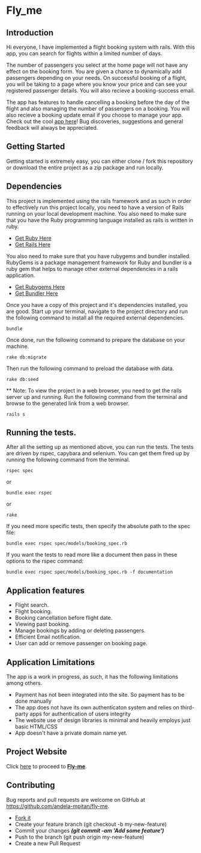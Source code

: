 # Fly_me



## Introduction
Hi everyone,
I have implemented a flight booking system with rails.
With this app, you can search for flights within a limited number of days.

The  number of passengers you select at the home page will not have any effect on the booking form. You are given a chance to dynamically add passengers depending on your needs. On successful booking of a flight, you will be taking to a page where you know your price and can see your registered passenger details. You will also recieve a booking-success email.

The app has features to handle cancelling a booking before the day of the flight and also managing the number of passengers on a booking.
You will also recieve a booking update email if you choose to manage your app.
Check out the cool [app here](https://fly_me.herokuapp.com/)!
Bug discoveries, suggestions and general feedback will always be appreciated.


## Getting Started
Getting started is extremely easy, you can either clone / fork this repository or download the entire project as a zip package and run locally.

## Dependencies
This project is implemented using the rails framework and as such in order to effectively run this project locally, you need to have a version of Rails running on your local development machine. You also need to make sure that you have the Ruby programming language installed as rails is written in ruby.

* [Get Ruby Here](http://www.ruby-lang.org/)
* [Get Rails Here](http://rubyonrails.org/)

You also need to make sure that you have rubygems and bundler installed. RubyGems is a package management framework for Ruby and bundler is a ruby gem that helps to manage other external dependencies in a rails application.

* [Get Rubygems Here](https://rubygems.org/pages/download)
* [Get Bundler Here](http://bundler.io/)

Once you have a copy of this project and it's dependencies installed, you are good. Start up your terminal, navigate to the project directory and run the following command to install all the required external dependencies.

`bundle`

Once done, run the following command to prepare the database on your machine.

`rake db:migrate`

Then run the following command to preload the database with data.

`rake db:seed`



** Note: To view the project in a web browser, you need to get the rails server up and running. Run the following command from the terminal and browse to the generated link from a web browser.

`rails s`

## Running the tests.

After all the setting up as mentioned above, you can run the tests. The tests are driven by rspec, capybara and selenium. You can get them fired up by running the following command from the terminal.

`rspec spec`

or

`bundle exec rspec`

or

`rake`

If you need more specific tests, then specify the absolute path to the spec file:

`bundle exec rspec spec/models/booking_spec.rb`

If you want the tests to read more like a document then pass in these options to the rspec command:

`bundle exec rspec spec/models/booking_spec.rb -f documentation`

## Application features
* Flight search.
* Flight booking.
* Booking cancellation before flight date.
* Viewing past booking.
* Manage bookings by adding or deleting passengers.
* Efficient Email notification.
* User can add or remove passenger on booking page.

## Application Limitations
The app is a work in progress, as such, it has the following limitations among others.

* Payment has not been integrated into the site. So payment has to be done manually
* The app does not have its own authenticaton system and relies on third-party apps for authentication of users integrity
* The website use of design libraries is minimal and heavily employs just basic HTML/CSS
* App doesn't have a private domain name yet.


## Project Website
Click [here](https://fly-me.herokuapp.com/) to proceed to **[Fly-me](https://fly-me.herokuapp.com/)**.

## Contributing

Bug reports and pull requests are welcome on GitHub at https://github.com/andela-mpitan/fly-me.

* [Fork it]( https://github.com/andela-mpitan/fly-me/fork)
* Create your feature branch (git checkout -b my-new-feature)
* Commit your changes __*(git commit -am 'Add some feature')*__
* Push to the branch (git push origin my-new-feature)
* Create a new Pull Request